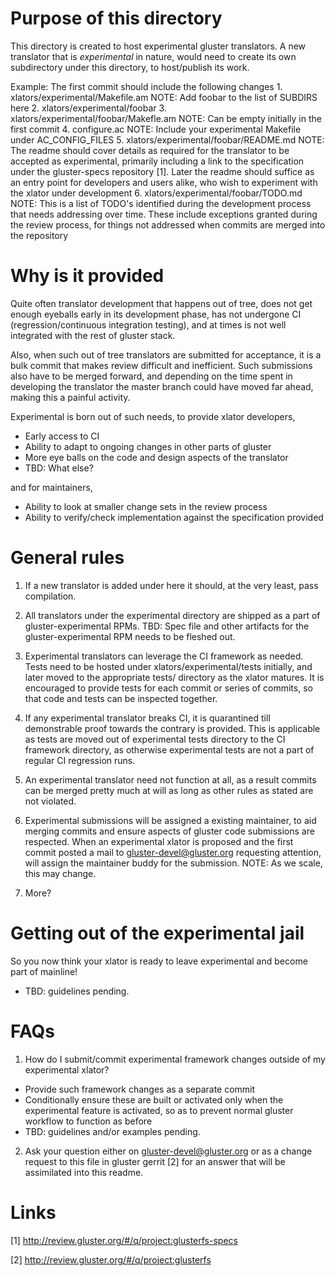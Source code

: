 # Purpose of this directory

This directory is created to host experimental gluster translators. A new
translator that is *experimental* in nature, would need to create its own
subdirectory under this directory, to host/publish its work.

Example:
  The first commit should include the following changes
    1. xlators/experimental/Makefile.am
      NOTE: Add foobar to the list of SUBDIRS here
    2. xlators/experimental/foobar
    3. xlators/experimental/foobar/Makefle.am
      NOTE: Can be empty initially in the first commit
    4. configure.ac
      NOTE: Include your experimental Makefile under AC_CONFIG_FILES
    5. xlators/experimental/foobar/README.md
      NOTE: The readme should cover details as required for the translator to be
      accepted as experimental, primarily including a link to the specification
      under the gluster-specs repository [1]. Later the readme should suffice
      as an entry point for developers and users alike, who wish to experiment
      with the xlator under development
    6. xlators/experimental/foobar/TODO.md
      NOTE: This is a list of TODO's identified during the development process
      that needs addressing over time. These include exceptions granted during
      the review process, for things not addressed when commits are merged into
      the repository

# Why is it provided

Quite often translator development that happens out of tree, does not get
enough eyeballs early in its development phase, has not undergone CI
(regression/continuous integration testing), and at times is not well integrated
with the rest of gluster stack.

Also, when such out of tree translators are submitted for acceptance, it is a
bulk commit that makes review difficult and inefficient. Such submissions also
have to be merged forward, and depending on the time spent in developing the
translator the master branch could have moved far ahead, making this a painful
activity.

Experimental is born out of such needs, to provide xlator developers,
  - Early access to CI
  - Ability to adapt to ongoing changes in other parts of gluster
  - More eye balls on the code and design aspects of the translator
  - TBD: What else?

and for maintainers,
  - Ability to look at smaller change sets in the review process
  - Ability to verify/check implementation against the specification provided

# General rules

1. If a new translator is added under here it should, at the very least, pass
compilation.

2. All translators under the experimental directory are shipped as a part of
gluster-experimental RPMs.
TBD: Spec file and other artifacts for the gluster-experimental RPM needs to be
fleshed out.

3. Experimental translators can leverage the CI framework as needed. Tests need
to be hosted under xlators/experimental/tests initially, and later moved to the
appropriate tests/ directory as the xlator matures. It is encouraged to provide
tests for each commit or series of commits, so that code and tests can be
inspected together.

4. If any experimental translator breaks CI, it is quarantined till demonstrable
proof towards the contrary is provided. This is applicable as tests are moved
out of experimental tests directory to the CI framework directory, as otherwise
experimental tests are not a part of regular CI regression runs.

5. An experimental translator need not function at all, as a result commits can
be merged pretty much at will as long as other rules as stated are not violated.

6. Experimental submissions will be assigned a existing maintainer, to aid
merging commits and ensure aspects of gluster code submissions are respected.
When an experimental xlator is proposed and the first commit posted
a mail to gluster-devel@gluster.org requesting attention, will assign the
maintainer buddy for the submission.
NOTE: As we scale, this may change.

6. More?

# Getting out of the experimental jail

So you now think your xlator is ready to leave experimental and become part of
mainline!
- TBD: guidelines pending.

# FAQs

1. How do I submit/commit experimental framework changes outside of my
experimental xlator?
  - Provide such framework changes as a separate commit
  - Conditionally ensure these are built or activated only when the experimental
  feature is activated, so as to prevent normal gluster workflow to function as
  before
  - TBD: guidelines and/or examples pending.

2. Ask your question either on gluster-devel@gluster.org or as a change request
to this file in gluster gerrit [2] for an answer that will be assimilated into
this readme.

# Links
[1] http://review.gluster.org/#/q/project:glusterfs-specs

[2] http://review.gluster.org/#/q/project:glusterfs
